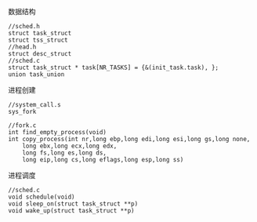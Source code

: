 数据结构

    //sched.h
    struct task_struct
    struct tss_struct
    //head.h
    struct desc_struct
    //sched.c
    struct task_struct * task[NR_TASKS] = {&(init_task.task), };
    union task_union
进程创建
    
    //system_call.s
    sys_fork
    
    //fork.c
    int find_empty_process(void)
    int copy_process(int nr,long ebp,long edi,long esi,long gs,long none,
		long ebx,long ecx,long edx,
		long fs,long es,long ds,
		long eip,long cs,long eflags,long esp,long ss)
     
进程调度
    
    //sched.c
    void schedule(void)
    void sleep_on(struct task_struct **p)
    void wake_up(struct task_struct **p)
    